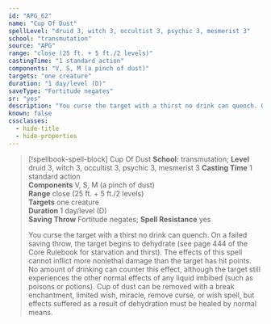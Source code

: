 ```yaml
---
id: "APG_62"
name: "Cup Of Dust"
spellLevel: "druid 3, witch 3, occultist 3, psychic 3, mesmerist 3"
school: "transmutation"
source: "APG"
range: "close (25 ft. + 5 ft./2 levels)"
castingTime: "1 standard action"
components: "V, S, M (a pinch of dust)"
targets: "one creature"
duration: "1 day/level (D)"
saveType: "Fortitude negates"
sr: "yes"
description: "You curse the target with a thirst no drink can quench. On a failed saving throw, the target begins to dehydrate (see page 444 of the Core Rulebook for starvation and thirst). The effects of this spell cannot inflict more nonlethal damage than the target has hit points. No amount of drinking can counter this effect, although the target still experiences the other normal effects of any liquid imbibed (such as poisons or potions). Cup of dust can be removed with a break enchantment, limited wish, miracle, remove curse, or wish spell, but effects suffered as a result of dehydration must be healed by normal means."
known: false
cssclasses:
  - hide-title
  - hide-properties
---
```


> [!spellbook-spell-block] Cup Of Dust
> **School:** transmutation; **Level** druid 3, witch 3, occultist 3, psychic 3, mesmerist 3
> **Casting Time** 1 standard action  
> **Components** V, S, M (a pinch of dust)  
> **Range** close (25 ft. + 5 ft./2 levels)  
> **Targets** one creature  
> **Duration** 1 day/level (D)  
> **Saving Throw** Fortitude negates; **Spell Resistance** yes
> 
> You curse the target with a thirst no drink can quench. On a failed saving throw, the target begins to dehydrate (see page 444 of the Core Rulebook for starvation and thirst). The effects of this spell cannot inflict more nonlethal damage than the target has hit points. No amount of drinking can counter this effect, although the target still experiences the other normal effects of any liquid imbibed (such as poisons or potions). Cup of dust can be removed with a break enchantment, limited wish, miracle, remove curse, or wish spell, but effects suffered as a result of dehydration must be healed by normal means.